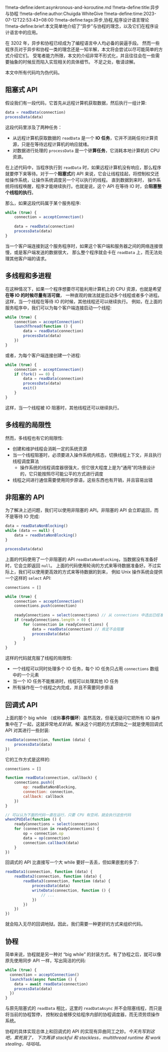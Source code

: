 !!meta-define:ident:asynkronous-and-koroutine.md
!!meta-define:title:异步与协程
!!meta-define:author:Chuigda WhiteGive
!!meta-define:time:2023-07-12T22:53:43+08:00
!!meta-define:tags:异步,协程,程序设计语言理论
!!meta-define:brief:本文简单地介绍了“异步”与协程的理念，以及它们在程序设计语言中的应用。

在 3202 年，异步和协程已经成为了编程语言中人均必备的装逼手段。
然而一些程序员对于异步和协程一类的理念还是一知半解，本文将会尝试以尽可能简单的方式介绍它们。
受笔者能力所限，本文的介绍非常不形式化，并且往往会在一些需要抽象的时候反而陷入实现相关的具体细节。
不足之处，敬请谅解。

本文中所有代码均为伪代码。

## 阻塞式 API

假设我们有一段代码，它首先从远程计算机获取数据，然后执行一组计算:

```javascript
data = readData(connection)
processData(data)
```

这段代码里涉及了两种任务：
- 从远程计算机获取数据的 `readData` 是一个 **IO 任务**，它并不消耗任何计算资源，只是在等待远程计算机的响应就绪。
- 对数据进行处理的 `processData` 是一个**计算任务**，它消耗本地计算机的 CPU 资源。

在上述代码中，当程序执行到 `readData` 时，如果远程计算机没有响应，那么程序就要停下来等待。对于一个**阻塞式**的
API 来说，它会让线程挂起，将控制权交还给操作系统，让操作系统调度另一个可以执行的线程。 直到数据到来时，
操作系统将线程唤醒，程序才能继续执行。也就是说，这个 API 在等待 IO 时，会**阻塞整个线程的执行**。

那么，如果这段代码属于某个服务程序:

```javascript
while (true) {
    connection = acceptConnection()
    
    data = readData(connection)
    processData(data)
}
```

当一个客户端连接到这个服务程序时，如果这个客户端和服务器之间的网络连接很慢，或是客户端发送的数据很大，
那么整个程序就会卡在 `readData` 上，而无法处理其他客户端的请求。

## 多线程和多进程

在这种情况下，如果一个程序想要尽可能利用计算机上的 CPU 资源，也就是希望**在等 IO 的时候尽量有活可做**，
一种直观的做法就是启动多个线程或者多个进程。这样，当一个线程在等待 IO 的时候，其他线程还可以继续执行。
例如，在上面的服务程序中，我们可以为每个客户端连接启动一个线程:

```javascript
while (true) {
    connection = acceptConnection()
    launchThread(function () {
        data = readData(connection)
        processData(data)
    })
}
```

或者，为每个客户端连接创建一个进程:

```javascript
while (true) {
    connection = acceptConnection()
    if (fork() == 0) {
        data = readData(connection)
        processData(data)
        exit()
    }
}
```

这样，当一个线程被 IO 阻塞时，其他线程还可以继续执行。

## 多线程的局限性

然而，多线程也有它的局限性:
- 创建和维护线程会消耗一定的系统资源
- 当一个线程阻塞时，必须要进入操作系统内核态，切换线程上下文，并且执行线程调度算法
    - 操作系统的线程调度器很强大，但它很大程度上是为“通用”的场景设计的，它只能按照尽可能公平的方式进行调度
- 线程之间进行通信需要使用同步原语，这些东西也有开销，并且容易出错

## 非阻塞的 API

为了解决上述问题，我们可以使用非阻塞的 API。非阻塞的 API 会立即返回，而不是等待 IO 完成:

```javascript
data = readDataNonBlocking()
while (data == null) {
    data = readDataNonBlocking()
}

processData(data)
```

上面的代码使用了一个非阻塞的 API `readDataNonBlocking`，当数据没有准备好时，它会立即返回 `null`。
上面的代码使用轮询的方式来等待数据准备好。不过实际上，我们可以使用更高效的方式来等待数据的到来，
例如 Unix 操作系统会提供一个这样的 `select` API:

```javascript
connections = []

while (true) {
    connection = acceptConnection()
    connections.push(connection)
    
    readyConnections = select(connections) // 从 connections 中选出已经准备好的连接
    if (readyConnections.length > 0) {
        for (connection in readyConnections) {
            data = readData(connection) // 肯定不会阻塞
            processData(data)
        }
    }
}
```

这样的代码就克服了线程的局限性:
- 一个线程可以同时处理多个 IO 任务，每个 IO 任务只占用 `connections` 数组中的一个元素
- 当一个 IO 任务不能推进时，线程可以处理其他 IO 任务
- 所有操作在一个线程之内完成，并且不需要同步原语

## 回调式 API

上面的那个 big while （或称**事件循环**）虽然高效，但毫无疑问它把所有 IO 操作集中在了一起，这就非常地*反封装*。解决这个问题的方式原始之一就是使用回调式 API 对其进行一些封装:

```javascript
readData(connection, function (data) {
    processData(data)
})
```

它的工作方式是这样的:

```javascript
connections = []

function readData(connection, callback) {
    connections.push({
        op: readDataNonBlocking,
        connection: connection,
        callback: callback
    })
}

// 可以认为下面的代码一直在运行，只要 CPU 有空闲，就会执行这些代码
whenCPUIdle(function () {
    readyConnections = select(connections)
    for (connection in readyConnections) {
        op = connection.op
        data = op(connection)
        connection.callback(data)
    }
})
```

回调式的 API 比直接写一个大 while 要好一丢丢，但如果嵌套的多了:

```javascript
readData1(connection, function (data) {
    readData2(connection, function (data) {
        readData3(connection, function (data) {
            processData(data)
            writeData(connection, function () {
                // ...
            })
        })
    })
})
```

就会陷入无尽的回调地狱。因此，我们需要一种更好的方式来组织代码。

## 协程

简单来说，协程就是另一种对 “big while” 的封装方式。有了协程之后，就可以像原先使用同步 API 一样，写出简洁的代码:

```javascript
while (true) {
  connection = acceptConnection()
  launchTask(async function () {
    data = await readData(connection)
    processData(data)
  })
}
```

与原先阻塞式的 `readData` 相比，这里的 `readDataAsync` 并不会阻塞线程，而只是将当前的协程暂停，
控制权会被移交给程序内部的协程调度器，而无须劳烦操作系统。

协程的具体实现总体上和回调式的 API 的实现有异曲同工之妙。*今天先写到这吧，累死我了， 下次再讲 stackful 和 stackless，multithread runtime 和 work stealing，咕咕咕。*
